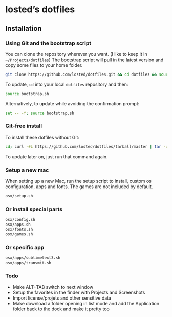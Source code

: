 # losted’s dotfiles

## Installation

### Using Git and the bootstrap script

You can clone the repository wherever you want. (I like to keep it in `~/Projects/dotfiles`) The bootstrap script will pull in the latest version and copy some files to your home folder.

```bash
git clone https://github.com/losted/dotfiles.git && cd dotfiles && source bootstrap.sh
```

To update, `cd` into your local `dotfiles` repository and then:

```bash
source bootstrap.sh
```

Alternatively, to update while avoiding the confirmation prompt:

```bash
set -- -f; source bootstrap.sh
```

### Git-free install

To install these dotfiles without Git:

```bash
cd; curl -#L https://github.com/losted/dotfiles/tarball/master | tar -xzv --strip-components 1 --exclude={README.md,bootstrap.sh,LICENSE-MIT.txt}
```

To update later on, just run that command again.

### Setup a new mac

When setting up a new Mac, run the setup script to install, custom os configuration, apps and fonts. The games are not included by default.

```bash
osx/setup.sh
```

### Or install special parts

```bash
osx/config.sh
osx/apps.sh
osx/fonts.sh
osx/games.sh
```

### Or specific app

```bash
osx/apps/sublimetext3.sh
osx/apps/transmit.sh
```

### Todo

* Make ALT+TAB switch to next window
* Setup the favorites in the finder with Projects and Screenshots
* Import license/projets and other sensitive data
* Make download a folder opening in list mode and add the Application folder back to the dock and make it pretty too 
